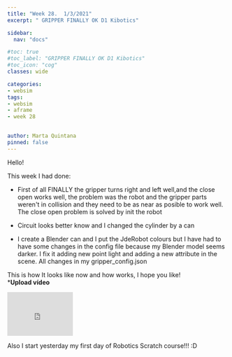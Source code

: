 ```yaml
---
title: "Week 28.  1/3/2021"
excerpt: " GRIPPER FINALLY OK D1 Kibotics"

sidebar:
  nav: "docs"

#toc: true
#toc_label: "GRIPPER FINALLY OK D1 Kibotics"
#toc_icon: "cog"
classes: wide

categories:
- websim
tags:
- websim
- aframe
- week 28

    
author: Marta Quintana
pinned: false
---
```


Hello! 

This week I had done:
- First of all FINALLY the gripper turns right and left well,and the close open works well, the problem was the robot and the gripper parts weren't in collision and they need to be as near as posible to work well.
The close open problem is solved by init the robot 

- Circuit looks better know and I changed the cylinder by a can

- I create a Blender can and I put the JdeRobot colours but I have had to have some changes in the config file because my Blender model seems darker. 
 I fix it adding new point light and adding a new attribute in the scene. All changes in my gripper_config.json

This is how It looks like now and how works, I hope you like!  
***Upload vídeo**
<iframe width="150" height="100" src="https://youtube.com/embed/e22Cs_q0bP8" frameborder="0" allow="autoplay; encrypted-media" allowfullscreen></iframe>

Also I start yesterday my first day of Robotics Scratch course!!! :D
